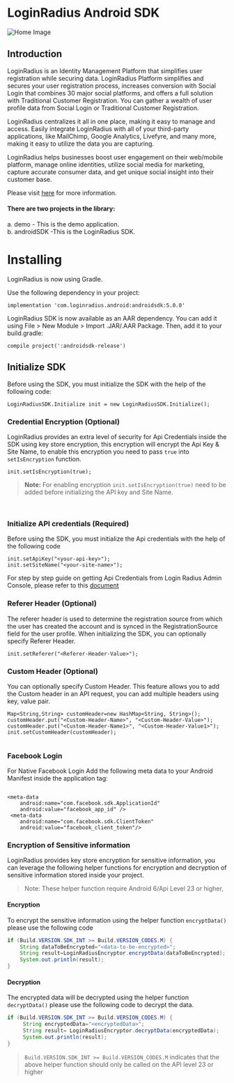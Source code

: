 # LoginRadius Android SDK
![Home Image](http://docs.lrcontent.com/resources/github/banner-1544x500.png)

## Introduction ##
LoginRadius is an Identity Management Platform that simplifies user registration while securing data. LoginRadius Platform simplifies and secures your user registration process, increases conversion with Social Login that combines 30 major social platforms, and offers a full solution with Traditional Customer Registration. You can gather a wealth of user profile data from Social Login or Traditional Customer Registration.

LoginRadius centralizes it all in one place, making it easy to manage and access. Easily integrate LoginRadius with all of your third-party applications, like MailChimp, Google Analytics, Livefyre, and many more, making it easy to utilize the data you are capturing.

LoginRadius helps businesses boost user engagement on their web/mobile platform, manage online identities, utilize social media for marketing, capture accurate consumer data, and get unique social insight into their customer base.

Please visit [here](http://www.loginradius.com/) for more information.



#### There are two projects in the library:
a. demo - This is the demo application.    
b. androidSDK -This is the LoginRadius SDK.


# Installing

LoginRadius is now using Gradle.

Use the following dependency in your project:

```
implementation 'com.loginradius.android:androidsdk:5.0.0'

```

LoginRadius SDK is now available as an AAR dependency. You can add it using File > New Module > Import .JAR/.AAR Package. Then, add it to your build.gradle:

```
compile project(':androidsdk-release')

```

## Initialize SDK

Before using the SDK, you must initialize the SDK with the help of the following code:



```
LoginRadiusSDK.Initialize init = new LoginRadiusSDK.Initialize();
```

### Credential Encryption (Optional)

LoginRadius provides an extra level of security for Api Credentials inside the SDK using key store encryption, this encryption will encrypt the Api Key & Site Name, to enable this encryption you need to pass  ```true``` into `setIsEncryption` function.

```
init.setIsEncryption(true);
```

> <b>Note:</b>  For enabling encryption ``init.setIsEncryption(true)`` need to be added before initializing the API key and Site Name. 


<br> 

### Initialize API credentials (Required)
Before using the SDK, you must initialize the Api credentials with the help of the following code

```
init.setApiKey("<your-api-key>");
init.setSiteName("<your-site-name>");
```
For step by step guide on getting Api Credentials from Login Radius Admin Console, please refer to this [document](https://www.loginradius.com/docs/api/v2/admin-console/platform-security/api-key-and-secret/#api-key-and-secret)

### Referer Header (Optional)

The referer header is used to determine the registration source from which the user has created the account and is synced in the  RegistrationSource field for the user profile. When initializing the SDK, you can optionally specify Referer Header.

```
init.setReferer("<Referer-Header-Value>");
```



### Custom Header (Optional)
You can optionally specify Custom Header. This feature allows you to add the Custom header in an API request, you can add multiple headers using key, value pair.


```
Map<String,String> customHeader=new HashMap<String, String>();
customHeader.put("<Custom-Header-Name>", "<Custom-Header-Value>");
customHeader.put("<Custom-Header-Name1>", "<Custom-Header-Value1>");
init.setCustomHeader(customHeader);
       
```


### Facebook Login
For Native Facebook Login Add the following meta data to your Android Manifest inside the application tag:
```

<meta-data
    android:name="com.facebook.sdk.ApplicationId"
    android:value="facebook_app_id" />
 <meta-data 
    android:name="com.facebook.sdk.ClientToken" 
    android:value="facebook_client_token"/>

```

### Encryption of Sensitive information

LoginRadius provides key store encryption for sensitive information, you can leverage the following helper functions for encryption and decryption of sensitive information stored inside your project.

> Note: These helper function require Android 6/Api Level 23 or higher, 


#### <b>Encryption</b>
To encrypt the sensitive information using the helper function `encryptData()` please use the following code 
```java
if (Build.VERSION.SDK_INT >= Build.VERSION_CODES.M) {
    String dataToBeEncrypted="<data-to-be-encrypted>";
    String result=LoginRadiusEncryptor.encryptData(dataToBeEncrypted);
    System.out.println(result);
}
```


#### <b>Decryption</b>

The encrypted data will be decrypted using the helper function `decryptData()` please use the following code to decrypt the data.


```java
if (Build.VERSION.SDK_INT >= Build.VERSION_CODES.M) {
     String encryptedData="<encryptedData>";
     String result= LoginRadiusEncryptor.decryptData(encryptedData);
     System.out.println(result);
}
```

> `Build.VERSION.SDK_INT >= Build.VERSION_CODES.M` indicates that the above helper function should only be called on the API level 23 or higher

